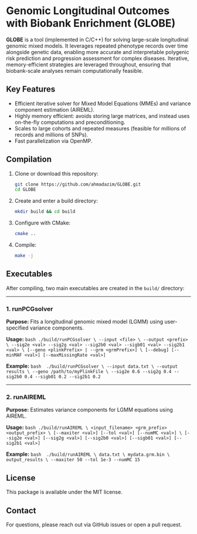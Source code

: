 # Genomic Longitudinal Outcomes with Biobank Enrichment (GLOBE)

**GLOBE** is a tool (implemented in C/C++) for solving large-scale longitudinal genomic mixed models. It leverages repeated phenotype records over time alongside genetic data, enabling more accurate and interpretable polygenic risk prediction and progression assessment for complex diseases. Iterative, memory-efficient strategies are leveraged throughout, ensuring that biobank-scale analyses remain computationally feasible.

## Key Features
- Efficient iterative solver for Mixed Model Equations (MMEs) and variance component estimation (AIREML).
- Highly memory efficient: avoids storing large matrices, and instead uses on-the-fly computations and preconditioning.
- Scales to large cohorts and repeated measures (feasible for millions of records and millions of SNPs).
- Fast parallelization via OpenMP.

## Compilation
1. Clone or download this repository:
   ```bash
   git clone https://github.com/ahmadazim/GLOBE.git
   cd GLOBE
   ```
2. Create and enter a build directory:
    ```bash
    mkdir build && cd build
    ```
3. Configure with CMake:
    ```bash
    cmake ..
    ```
4. Compile: 
    ```bash
    make -j
    ```

## Executables
After compiling, two main executables are created in the `build/` directory:

---

### 1. **runPCGsolver**

**Purpose:** Fits a longitudinal genomic mixed model (LGMM) using user-specified variance components.

**Usage:**
    ```bash
    ./build/runPCGsolver \
        --input <file> \
        --output <prefix> \
        --sig2e <val> --sig2g <val> --sig2b0 <val> --sigb01 <val> --sig2b1 <val> \
        [--geno <plinkPrefix> | --grm <grmPrefix>] \
        [--debug] [--minMAF <val>] [--maxMissingRate <val>]
    ```

**Example:**
    ```bash 
    ./build/runPCGsolver \
        --input data.txt \
        --output results \
        --geno /path/to/myPlinkFile \
        --sig2e 0.6 --sig2g 0.4 --sig2b0 0.4 --sigb01 0.2 --sig2b1 0.2
    ```

---

### 2. **runAIREML**

**Purpose:** Estimates variance components for LGMM equations using AIREML.

**Usage:**
    ```bash
    ./build/runAIREML \
        <input_filename> <grm_prefix> <output_prefix> \
        [--maxiter <val>] [--tol <val>] [--numMC <val>] \
        [--sig2e <val>] [--sig2g <val>] [--sig2b0 <val>] [--sigb01 <val>] [--sig2b1 <val>]
    ```

**Example:**
    ```bash 
    ./build/runAIREML \
        data.txt \
        mydata.grm.bin \
        output_results \
        --maxiter 50 --tol 1e-3 --numMC 15
    ```

## License

This package is available under the MIT license.

## Contact

For questions, please reach out via GitHub issues or open a pull request.
